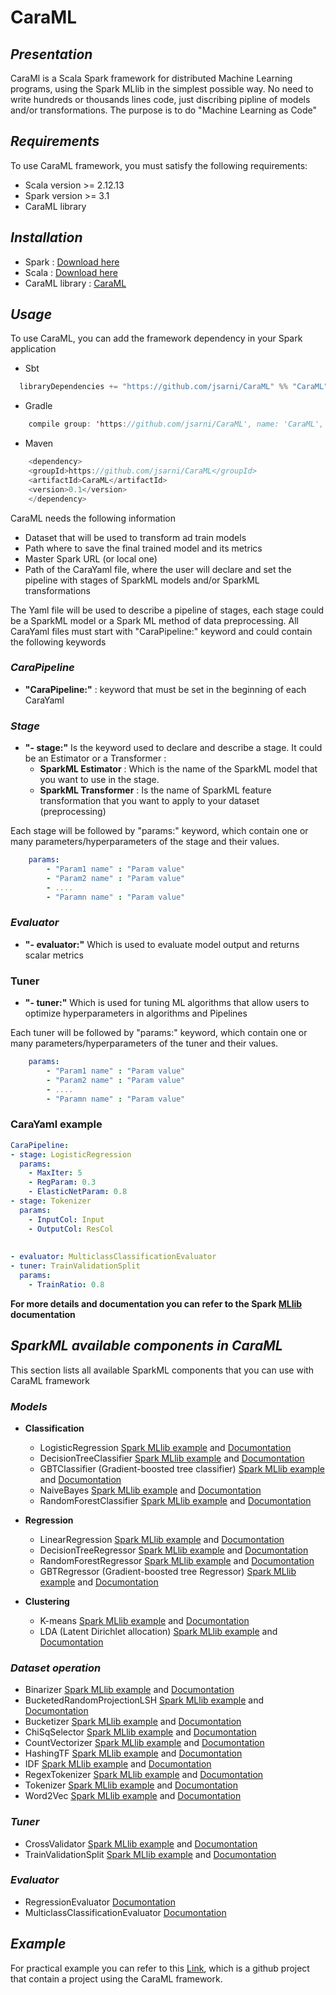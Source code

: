 # CaraML

## *Presentation*

CaraMl is a Scala Spark framework for distributed Machine Learning programs, using the Spark MLlib in the simplest possible way. No need to write hundreds or thousands lines code, just discribing pipline of models and/or transformations. The purpose is to do "Machine Learning as Code" 



## *Requirements*

To use CaraML framework, you must satisfy the following requirements:

- Scala version >= 2.12.13
- Spark version >= 3.1
- CaraML library


## *Installation* 

  - Spark :  [Download here](https://spark.apache.org/downloads.html) 
  - Scala : [Download here](https://www.scala-lang.org/download/)
  - CaraML library : [CaraML]()



## *Usage*

To use CaraML, you can add the framework dependency in your Spark application
- Sbt

```scala
  libraryDependencies += "https://github.com/jsarni/CaraML" %% "CaraML" % "0.1"
```

- Gradle

```scala
    compile group: 'https://github.com/jsarni/CaraML', name: 'CaraML', version: '0.1'
```
- Maven

```scala
    <dependency>
    <groupId>https://github.com/jsarni/CaraML</groupId>
    <artifactId>CaraML</artifactId>
    <version>0.1</version>
    </dependency>
```
CaraML needs the following information 
- Dataset that will be used to transform ad train models
- Path where to save the final trained model and its metrics
- Master Spark URL (or local one)
- Path of the CaraYaml file, where the user will declare and set the pipeline with stages of SparkML models and/or SparkML transformations

The Yaml file will be used to describe a pipeline of stages, each stage could be a SparkML model or a Spark ML method of data preprocessing.
All CaraYaml files must start with "CaraPipeline:" keyword and could contain the following keywords 

### *CaraPipeline*
* **"CaraPipeline:"** : keyword that must be set in the beginning of each CaraYaml 


### *Stage*
* **"- stage:"** Is the keyword used to declare and describe a stage. It could be an Estimator or a Transformer :
  * **SparkML Estimator** : Which is the name of the SparkML model that you want to use in the stage. 
  * **SparkML Transformer** : Is the name of SparkML feature transformation that you want to apply to your dataset (preprocessing)

    
Each stage will be followed by "params:" keyword, which contain one or many parameters/hyperparameters of the stage and their values.

```yaml
    params:
        - "Param1 name" : "Param value"
        - "Param2 name" : "Param value"
        - ....
        - "Paramn name" : "Param value"
```

### *Evaluator*
* **"- evaluator:"** Which is used to evaluate model output and  returns scalar metrics


### Tuner
* **"- tuner:"** Which is used for tuning ML algorithms that allow users to optimize hyperparameters in algorithms and Pipelines

Each tuner will be followed by "params:" keyword, which contain one or many parameters/hyperparameters of the tuner and their values.

```yaml
    params:
        - "Param1 name" : "Param value"
        - "Param2 name" : "Param value"
        - ....
        - "Paramn name" : "Param value"
```
### **CaraYaml example**
```yaml
CaraPipeline:
- stage: LogisticRegression
  params:
    - MaxIter: 5
    - RegParam: 0.3
    - ElasticNetParam: 0.8
- stage: Tokenizer
  params:
    - InputCol: Input
    - OutputCol: ResCol
    
    
- evaluator: MulticlassClassificationEvaluator
- tuner: TrainValidationSplit
  params:
    - TrainRatio: 0.8


```

**For more details and documentation you can refer to the Spark [MLlib](https://spark.apache.org/docs/3.1.2/ml-guide.html) documentation**



## *SparkML available components in CaraML*

This section lists all available SparkML components that you can use with CaraML framework

### *Models*

* **Classification**
  
  - LogisticRegression [Spark MLlib example](https://spark.apache.org/docs/3.1.2/ml-classification-regression.html#logistic-regression) and [Documontation](https://spark.apache.org/docs/3.1.2/api/scala/org/apache/spark/ml/classification/LogisticRegression.html) 
  - DecisionTreeClassifier [Spark MLlib example](https://spark.apache.org/docs/3.1.2/ml-classification-regression.html#decision-tree-classifier) and [Documontation](https://spark.apache.org/docs/3.1.2/api/scala/org/apache/spark/ml/classification/DecisionTreeClassifier.html)
  - GBTClassifier (Gradient-boosted tree classifier) [Spark MLlib example](https://spark.apache.org/docs/3.1.2/ml-classification-regression.html#gradient-boosted-tree-classifier) and [Documontation](https://spark.apache.org/docs/3.1.2/api/scala/org/apache/spark/ml/classification/GBTClassifier.html)
  - NaiveBayes [Spark MLlib example](https://spark.apache.org/docs/3.1.2/ml-classification-regression.html#naive-bayes) and [Documontation](https://spark.apache.org/docs/3.1.2/api/scala/org/apache/spark/ml/classification/NaiveBayes.html)
  - RandomForestClassifier [Spark MLlib example](https://spark.apache.org/docs/3.1.2/ml-classification-regression.html#random-forest-classifier) and [Documontation](https://spark.apache.org/docs/3.1.2/api/scala/org/apache/spark/ml/classification/RandomForestClassifier.html)

* **Regression**

  - LinearRegression [Spark MLlib example](https://spark.apache.org/docs/3.1.2/ml-classification-regression.html#linear-regression) and [Documontation](https://spark.apache.org/docs/3.1.2/api/scala/org/apache/spark/ml/regression/LinearRegression.html)
  - DecisionTreeRegressor [Spark MLlib example](https://spark.apache.org/docs/3.1.2/ml-classification-regression.html#decision-tree-regressionhttps://spark.apache.org/docs/3.1.2/api/scala/org/apache/spark/ml/regression/DecisionTreeRegressor.html) and [Documontation]()
  - RandomForestRegressor [Spark MLlib example](https://spark.apache.org/docs/3.1.2/ml-classification-regression.html#random-forest-regression) and [Documontation](https://spark.apache.org/docs/3.1.2/api/scala/org/apache/spark/ml/regression/RandomForestRegressor.html)
  - GBTRegressor (Gradient-boosted tree Regressor) [Spark MLlib example](https://spark.apache.org/docs/3.1.2/ml-classification-regression.html#gradient-boosted-tree-regression) and [Documontation](https://spark.apache.org/docs/3.1.2/api/scala/org/apache/spark/ml/regression/GBTRegressor.html)


* **Clustering**

  - K-means [Spark MLlib example](https://spark.apache.org/docs/3.1.2/ml-clustering.html#k-means) and [Documontation](https://spark.apache.org/docs/3.1.2/api/scala/org/apache/spark/ml/clustering/KMeans.html) 
  - LDA (Latent Dirichlet allocation) [Spark MLlib example](https://spark.apache.org/docs/3.1.2/ml-clustering.html#latent-dirichlet-allocation-lda) and [Documontation](https://spark.apache.org/docs/3.1.2/api/scala/org/apache/spark/ml/clustering/LDA.html)

### *Dataset operation*

- Binarizer [Spark MLlib example](https://spark.apache.org/docs/3.1.2/ml-features.html#binarizer) and [Documontation](https://spark.apache.org/docs/3.1.2/api/scala/org/apache/spark/ml/feature/Binarizer.html)
- BucketedRandomProjectionLSH [Spark MLlib example](https://spark.apache.org/docs/3.1.2/ml-features.html#bucketed-random-projection-for-euclidean-distance) and [Documontation](https://spark.apache.org/docs/3.1.2/api/scala/org/apache/spark/ml/feature/BucketedRandomProjectionLSH.html)
- Bucketizer [Spark MLlib example](https://spark.apache.org/docs/3.1.2/ml-features.html#bucketizer) and [Documontation](https://spark.apache.org/docs/3.1.2/api/scala/org/apache/spark/ml/feature/Bucketizer.html)
- ChiSqSelector [Spark MLlib example](https://spark.apache.org/docs/3.1.2/ml-features.html#chisqselector) and [Documontation](https://spark.apache.org/docs/3.1.2/api/scala/org/apache/spark/ml/feature/ChiSqSelector.html)
- CountVectorizer [Spark MLlib example](https://spark.apache.org/docs/3.1.2/ml-features.html#countvectorizer) and [Documontation](https://spark.apache.org/docs/3.1.2/api/scala/org/apache/spark/ml/feature/CountVectorizer.html)
- HashingTF [Spark MLlib example](https://spark.apache.org/docs/3.1.2/ml-features.html#tf-idf) and [Documontation](https://spark.apache.org/docs/3.1.2/api/scala/org/apache/spark/ml/feature/HashingTF.html)
- IDF [Spark MLlib example](https://spark.apache.org/docs/3.1.2/ml-features.html#tf-idf) and [Documontation](https://spark.apache.org/docs/3.1.2/api/scala/org/apache/spark/ml/feature/IDF.html)
- RegexTokenizer [Spark MLlib example](https://spark.apache.org/docs/3.1.2/ml-features.html#tokenizer) and [Documontation](https://spark.apache.org/docs/3.1.2/api/scala/org/apache/spark/ml/feature/RegexTokenizer.html)
- Tokenizer [Spark MLlib example](https://spark.apache.org/docs/3.1.2/ml-features.html#tokenizer) and [Documontation](https://spark.apache.org/docs/3.1.2/api/scala/org/apache/spark/ml/feature/Tokenizer.html)
- Word2Vec [Spark MLlib example](https://spark.apache.org/docs/3.1.2/ml-features.html#word2vec) and [Documontation](https://spark.apache.org/docs/3.1.2/api/scala/org/apache/spark/ml/feature/Word2Vec.html)



### *Tuner*

- CrossValidator [Spark MLlib example](https://spark.apache.org/docs/3.1.2/ml-tuning.html#cross-validation) and [Documontation](https://spark.apache.org/docs/3.1.2/api/scala/org/apache/spark/ml/tuning/CrossValidator.html)
- TrainValidationSplit [Spark MLlib example](https://spark.apache.org/docs/3.1.2/ml-tuning.html#train-validation-split) and [Documontation](https://spark.apache.org/docs/3.1.2/api/scala/org/apache/spark/ml/tuning/TrainValidationSplit.html)


### *Evaluator*

- RegressionEvaluator [Documontation](https://spark.apache.org/docs/latest/mllib-evaluation-metrics.html)
- MulticlassClassificationEvaluator [Documontation](https://spark.apache.org/docs/latest/mllib-evaluation-metrics.html)


## *Example*

For practical example you can refer to this [Link](), which is a github project that contain a project using the CaraML framework.

